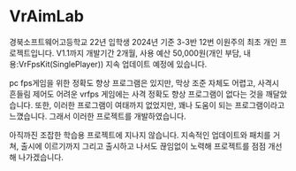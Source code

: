 # VrAimLab
경북소프트웨어고등학교 22년 입학생 2024년 기준 3-3반 12번 이원주의 최초 개인 프로젝트입니다.
V1.1까지 개발기간 2개월, 사용 예산 50,000원(개인 부담, 내용:VrFpsKit(SinglePlayer))
지속 업데이트 예정에 있습니다. 


pc fps게임을 위한 정확도 향상 프로그램은 있지만, 막상 조준 자체도 어렵고, 사격시 흔들림 제어도 어려운 vrfps 게임에는
사격 정확도 향상 프로그램이 없다는 것을 깨달았습니다. 또한, 이러한 프로그램이 여태까지 없었지만, 꽤나 도움이 되는 프로그램이라고
느꼈습니다. 그래서 이러한 프로젝트를 개발하였습니다.

아직까진 조잡한 학습용 프로젝트에 지나지 않습니다. 지속적인 업데이트와 패치를 거쳐, 출시에 이르기까지 그리고 출시하고 나서도 끊임없이 노력해
프로젝트를 점점 개선해 나가겠습니다.
